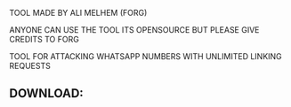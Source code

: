 TOOL MADE BY ALI MELHEM (FORG)

ANYONE CAN USE THE TOOL ITS OPENSOURCE BUT PLEASE GIVE CREDITS TO FORG

TOOL FOR ATTACKING WHATSAPP NUMBERS WITH UNLIMITED LINKING REQUESTS

DOWNLOAD:
-
